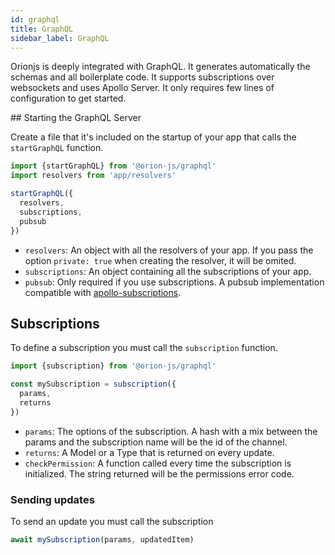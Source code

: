 ```yaml
---
id: graphql
title: GraphQL
sidebar_label: GraphQL
---
```


Orionjs is deeply integrated with GraphQL. It generates automatically the schemas and all boilerplate code. It supports subscriptions over websockets and uses Apollo Server. It only requires few lines of configuration to get started.

## Starting the GraphQL Server

Create a file that it's included on the startup of your app that calls the `startGraphQL` function.

```js
import {startGraphQL} from '@orion-js/graphql'
import resolvers from 'app/resolvers'

startGraphQL({
  resolvers,
  subscriptions,
  pubsub
})
```

- `resolvers`: An object with all the resolvers of your app. If you pass the option `private: true` when creating the resolver, it will be omited.
- `subscriptions`: An object containing all the subscriptions of your app.
- `pubsub`: Only required if you use subscriptions. A pubsub implementation compatible with [apollo-subscriptions](https://github.com/apollographql/graphql-subscriptions#pubsub-implementations).

## Subscriptions

To define a subscription you must call the `subscription` function.

```js
import {subscription} from '@orion-js/graphql'

const mySubscription = subscription({
  params,
  returns
})
```

- `params`: The options of the subscription. A hash with a mix between the params and the subscription name will be the id of the channel.
- `returns`: A Model or a Type that is returned on every update.
- `checkPermission`: A function called every time the subscription is initialized. The string returned will be the permissions error code.

### Sending updates

To send an update you must call the subscription

```js
await mySubscription(params, updatedItem)
```

<!-- ## GraphQL Client -->
